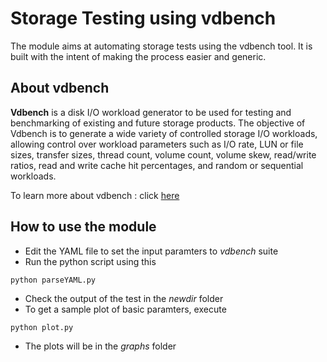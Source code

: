# Storage Testing using vdbench

The module aims at automating storage tests using the vdbench tool. It is built with the intent of 
making the process easier and generic. 

## About vdbench

**Vdbench** is a disk I/O workload generator to be used for testing and benchmarking of existing
and future storage products. The objective of Vdbench is to generate a wide variety of controlled storage I/O workloads,
allowing control over workload parameters such as I/O rate, LUN or file sizes, transfer sizes,
thread count, volume count, volume skew, read/write ratios, read and write cache hit
percentages, and random or sequential workloads.

To learn more about vdbench : click [here](https://github.com/openebs/test-storage/blob/master/vdbench/vdbench.pdf)

## How to use the module

* Edit the YAML file to set the input paramters to *vdbench* suite
* Run the python script using this
```
python parseYAML.py
```
* Check the output of the test in the *newdir* folder
* To get a sample plot of basic paramters, execute
```
python plot.py
```
* The plots will be in the *graphs* folder

